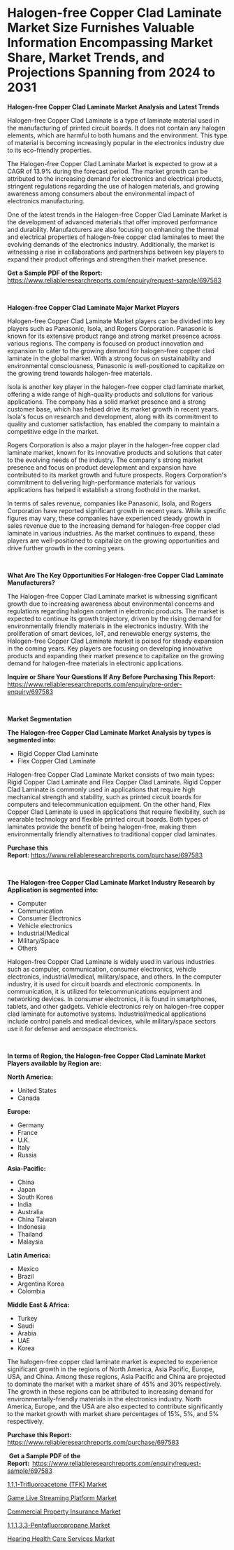 <p><h1>Halogen-free Copper Clad Laminate Market Size Furnishes Valuable Information Encompassing Market Share, Market Trends, and Projections Spanning from 2024 to 2031</h1></p><p><strong>Halogen-free Copper Clad Laminate Market Analysis and Latest Trends</strong></p>
<p><p>Halogen-free Copper Clad Laminate is a type of laminate material used in the manufacturing of printed circuit boards. It does not contain any halogen elements, which are harmful to both humans and the environment. This type of material is becoming increasingly popular in the electronics industry due to its eco-friendly properties.</p><p>The Halogen-free Copper Clad Laminate Market is expected to grow at a CAGR of 13.9% during the forecast period. The market growth can be attributed to the increasing demand for electronics and electrical products, stringent regulations regarding the use of halogen materials, and growing awareness among consumers about the environmental impact of electronics manufacturing.</p><p>One of the latest trends in the Halogen-free Copper Clad Laminate Market is the development of advanced materials that offer improved performance and durability. Manufacturers are also focusing on enhancing the thermal and electrical properties of halogen-free copper clad laminates to meet the evolving demands of the electronics industry. Additionally, the market is witnessing a rise in collaborations and partnerships between key players to expand their product offerings and strengthen their market presence.</p></p>
<p><strong>Get a Sample PDF of the Report:&nbsp;</strong> <a href="https://www.reliableresearchreports.com/enquiry/request-sample/697583">https://www.reliableresearchreports.com/enquiry/request-sample/697583</a></p>
<p>&nbsp;</p>
<p><strong>Halogen-free Copper Clad Laminate Major Market Players</strong></p>
<p><p>Halogen-free Copper Clad Laminate Market players can be divided into key players such as Panasonic, Isola, and Rogers Corporation. Panasonic is known for its extensive product range and strong market presence across various regions. The company is focused on product innovation and expansion to cater to the growing demand for halogen-free copper clad laminate in the global market. With a strong focus on sustainability and environmental consciousness, Panasonic is well-positioned to capitalize on the growing trend towards halogen-free materials.</p><p>Isola is another key player in the halogen-free copper clad laminate market, offering a wide range of high-quality products and solutions for various applications. The company has a solid market presence and a strong customer base, which has helped drive its market growth in recent years. Isola's focus on research and development, along with its commitment to quality and customer satisfaction, has enabled the company to maintain a competitive edge in the market.</p><p>Rogers Corporation is also a major player in the halogen-free copper clad laminate market, known for its innovative products and solutions that cater to the evolving needs of the industry. The company's strong market presence and focus on product development and expansion have contributed to its market growth and future prospects. Rogers Corporation's commitment to delivering high-performance materials for various applications has helped it establish a strong foothold in the market.</p><p>In terms of sales revenue, companies like Panasonic, Isola, and Rogers Corporation have reported significant growth in recent years. While specific figures may vary, these companies have experienced steady growth in sales revenue due to the increasing demand for halogen-free copper clad laminate in various industries. As the market continues to expand, these players are well-positioned to capitalize on the growing opportunities and drive further growth in the coming years.</p></p>
<p>&nbsp;</p>
<p><strong>What Are The Key Opportunities For Halogen-free Copper Clad Laminate Manufacturers?</strong></p>
<p><p>The Halogen-free Copper Clad Laminate market is witnessing significant growth due to increasing awareness about environmental concerns and regulations regarding halogen content in electronic products. The market is expected to continue its growth trajectory, driven by the rising demand for environmentally friendly materials in the electronics industry. With the proliferation of smart devices, IoT, and renewable energy systems, the Halogen-free Copper Clad Laminate market is poised for steady expansion in the coming years. Key players are focusing on developing innovative products and expanding their market presence to capitalize on the growing demand for halogen-free materials in electronic applications.</p></p>
<p><strong>Inquire or Share Your Questions If Any Before Purchasing This Report:</strong> <a href="https://www.reliableresearchreports.com/enquiry/pre-order-enquiry/697583">https://www.reliableresearchreports.com/enquiry/pre-order-enquiry/697583</a></p>
<p>&nbsp;</p>
<p><strong>Market Segmentation</strong></p>
<p><strong>The Halogen-free Copper Clad Laminate Market Analysis by types is segmented into:</strong></p>
<p><ul><li>Rigid Copper Clad Laminate</li><li>Flex Copper Clad Laminate</li></ul></p>
<p><p>Halogen-free Copper Clad Laminate Market consists of two main types: Rigid Copper Clad Laminate and Flex Copper Clad Laminate. Rigid Copper Clad Laminate is commonly used in applications that require high mechanical strength and stability, such as printed circuit boards for computers and telecommunication equipment. On the other hand, Flex Copper Clad Laminate is used in applications that require flexibility, such as wearable technology and flexible printed circuit boards. Both types of laminates provide the benefit of being halogen-free, making them environmentally friendly alternatives to traditional copper clad laminates.</p></p>
<p><strong>Purchase this Report:&nbsp;</strong><a href="https://www.reliableresearchreports.com/purchase/697583">https://www.reliableresearchreports.com/purchase/697583</a></p>
<p>&nbsp;</p>
<p><strong>The Halogen-free Copper Clad Laminate Market Industry Research by Application is segmented into:</strong></p>
<p><ul><li>Computer</li><li>Communication</li><li>Consumer Electronics</li><li>Vehicle electronics</li><li>Industrial/Medical</li><li>Military/Space</li><li>Others</li></ul></p>
<p><p>Halogen-free Copper Clad Laminate is widely used in various industries such as computer, communication, consumer electronics, vehicle electronics, industrial/medical, military/space, and others. In the computer industry, it is used for circuit boards and electronic components. In communication, it is utilized for telecommunications equipment and networking devices. In consumer electronics, it is found in smartphones, tablets, and other gadgets. Vehicle electronics rely on halogen-free copper clad laminate for automotive systems. Industrial/medical applications include control panels and medical devices, while military/space sectors use it for defense and aerospace electronics.</p></p>
<p>&nbsp;</p>
<p><strong>In terms of Region, the Halogen-free Copper Clad Laminate Market Players available by Region are:</strong></p>
<p>
    <p> <strong> North America: </strong>
        <ul>
            <li>United States</li>
            <li>Canada</li>
        </ul>
        </p> 
    <p> <strong> Europe: </strong>
        <ul>
            <li>Germany</li>
            <li>France</li>
            <li>U.K.</li>
            <li>Italy</li>
            <li>Russia</li>
        </ul>
        </p> 
    <p> <strong> Asia-Pacific: </strong>
        <ul>
            <li>China</li>
            <li>Japan</li>
            <li>South Korea</li>
            <li>India</li>
            <li>Australia</li>
            <li>China Taiwan</li>
            <li>Indonesia</li>
            <li>Thailand</li>
            <li>Malaysia</li>
        </ul>
        </p> 
    <p> <strong> Latin America: </strong>
        <ul>
            <li>Mexico</li>
            <li>Brazil</li>
            <li>Argentina Korea</li>
            <li>Colombia</li>
        </ul>
        </p> 
    <p> <strong> Middle East & Africa: </strong>
        <ul>
            <li>Turkey</li>
            <li>Saudi</li>
            <li>Arabia</li>
            <li>UAE</li>
            <li>Korea</li>
        </ul>
    </p>
    </p>
<p><p>The halogen-free copper clad laminate market is expected to experience significant growth in the regions of North America, Asia Pacific, Europe, USA, and China. Among these regions, Asia Pacific and China are projected to dominate the market with a market share of 45% and 30% respectively. The growth in these regions can be attributed to increasing demand for environmentally-friendly materials in the electronics industry. North America, Europe, and the USA are also expected to contribute significantly to the market growth with market share percentages of 15%, 5%, and 5% respectively.</p></p>
<p><strong>Purchase this Report: </strong><a href="https://www.reliableresearchreports.com/purchase/697583">https://www.reliableresearchreports.com/purchase/697583</a></p>
<p>&nbsp;<strong>Get a Sample PDF of the Report:&nbsp;&nbsp;</strong><a href="https://www.reliableresearchreports.com/enquiry/request-sample/697583">https://www.reliableresearchreports.com/enquiry/request-sample/697583</a></p>
<p><strong></strong></p>
<p><p><a href="https://github.com/antony131rp/Market-Research-Report-List-2/blob/main/111-trifluoroacetone-tfk-market.md">1,1,1-Trifluoroacetone (TFK) Market</a></p><p><a href="https://medium.com/p/67eb55543290/edit">Game Live Streaming Platform Market</a></p><p><a href="https://medium.com/p/5b6d661344a5/edit">Commercial Property Insurance Market</a></p><p><a href="https://github.com/ChiragRP21/Market-Research-Report-List-3/blob/main/11133-pentafluoropropane-market.md">1,1,1,3,3-Pentafluoropropane Market</a></p><p><a href="https://medium.com/p/7ea7e0661eb9/edit">Hearing Health Care Services Market</a></p></p>